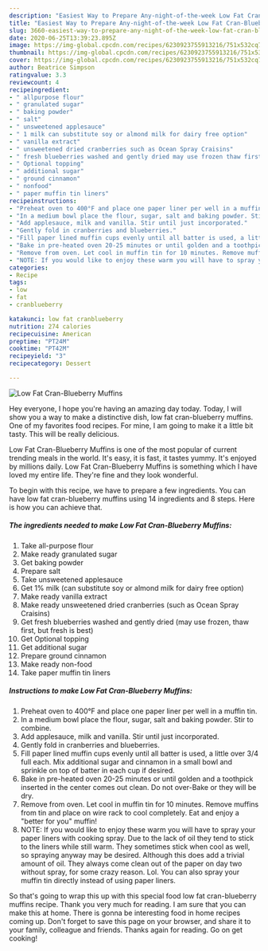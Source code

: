 ```yaml
---
description: "Easiest Way to Prepare Any-night-of-the-week Low Fat Cran-Blueberry Muffins"
title: "Easiest Way to Prepare Any-night-of-the-week Low Fat Cran-Blueberry Muffins"
slug: 3660-easiest-way-to-prepare-any-night-of-the-week-low-fat-cran-blueberry-muffins
date: 2020-06-25T13:39:23.895Z
image: https://img-global.cpcdn.com/recipes/6230923755913216/751x532cq70/low-fat-cran-blueberry-muffins-recipe-main-photo.jpg
thumbnail: https://img-global.cpcdn.com/recipes/6230923755913216/751x532cq70/low-fat-cran-blueberry-muffins-recipe-main-photo.jpg
cover: https://img-global.cpcdn.com/recipes/6230923755913216/751x532cq70/low-fat-cran-blueberry-muffins-recipe-main-photo.jpg
author: Beatrice Simpson
ratingvalue: 3.3
reviewcount: 4
recipeingredient:
- " allpurpose flour"
- " granulated sugar"
- " baking powder"
- " salt"
- " unsweetened applesauce"
- " 1 milk can substitute soy or almond milk for dairy free option"
- " vanilla extract"
- " unsweetened dried cranberries such as Ocean Spray Craisins"
- " fresh blueberries washed and gently dried may use frozen thaw first but fresh is best"
- " Optional topping"
- " additional sugar"
- " ground cinnamon"
- " nonfood"
- " paper muffin tin liners"
recipeinstructions:
- "Preheat oven to 400°F and place one paper liner per well in a muffin tin."
- "In a medium bowl place the flour, sugar, salt and baking powder. Stir to combine."
- "Add applesauce, milk and vanilla. Stir until just incorporated."
- "Gently fold in cranberries and blueberries."
- "Fill paper lined muffin cups evenly until all batter is used, a little over 3/4 full each. Mix additional sugar and cinnamon in a small bowl and sprinkle on top of batter in each cup if desired."
- "Bake in pre-heated oven 20-25 minutes or until golden and a toothpick inserted in the center comes out clean. Do not over-Bake or they will be dry."
- "Remove from oven. Let cool in muffin tin for 10 minutes. Remove muffins from tin and place on wire rack to cool completely. Eat and enjoy a &#34;better for you&#34; muffin!"
- "NOTE: If you would like to enjoy these warm you will have to spray your paper liners with cooking spray. Due to the lack of oil they tend to stick to the liners while still warm. They sometimes stick when cool as well, so spraying anyway may be desired. Although this does add a trivial amount of oil. They always come clean out of the paper on day two without spray, for some crazy reason. Lol. You can also spray your muffin tin directly instead of using paper liners."
categories:
- Recipe
tags:
- low
- fat
- cranblueberry

katakunci: low fat cranblueberry 
nutrition: 274 calories
recipecuisine: American
preptime: "PT24M"
cooktime: "PT42M"
recipeyield: "3"
recipecategory: Dessert

---
```



![Low Fat Cran-Blueberry Muffins](https://img-global.cpcdn.com/recipes/6230923755913216/751x532cq70/low-fat-cran-blueberry-muffins-recipe-main-photo.jpg)

Hey everyone, I hope you're having an amazing day today. Today, I will show you a way to make a distinctive dish, low fat cran-blueberry muffins. One of my favorites food recipes. For mine, I am going to make it a little bit tasty. This will be really delicious.

Low Fat Cran-Blueberry Muffins is one of the most popular of current trending meals in the world. It's easy, it is fast, it tastes yummy. It's enjoyed by millions daily. Low Fat Cran-Blueberry Muffins is something which I have loved my entire life. They're fine and they look wonderful.




To begin with this recipe, we have to prepare a few ingredients. You can have low fat cran-blueberry muffins using 14 ingredients and 8 steps. Here is how you can achieve that.

<!--inarticleads1-->

##### The ingredients needed to make Low Fat Cran-Blueberry Muffins:

1. Take  all-purpose flour
1. Make ready  granulated sugar
1. Get  baking powder
1. Prepare  salt
1. Take  unsweetened applesauce
1. Get  1% milk (can substitute soy or almond milk for dairy free option)
1. Make ready  vanilla extract
1. Make ready  unsweetened dried cranberries (such as Ocean Spray Craisins)
1. Get  fresh blueberries washed and gently dried (may use frozen, thaw first, but fresh is best)
1. Get  Optional topping
1. Get  additional sugar
1. Prepare  ground cinnamon
1. Make ready  non-food
1. Take  paper muffin tin liners




<!--inarticleads2-->

##### Instructions to make Low Fat Cran-Blueberry Muffins:

1. Preheat oven to 400°F and place one paper liner per well in a muffin tin.
1. In a medium bowl place the flour, sugar, salt and baking powder. Stir to combine.
1. Add applesauce, milk and vanilla. Stir until just incorporated.
1. Gently fold in cranberries and blueberries.
1. Fill paper lined muffin cups evenly until all batter is used, a little over 3/4 full each. Mix additional sugar and cinnamon in a small bowl and sprinkle on top of batter in each cup if desired.
1. Bake in pre-heated oven 20-25 minutes or until golden and a toothpick inserted in the center comes out clean. Do not over-Bake or they will be dry.
1. Remove from oven. Let cool in muffin tin for 10 minutes. Remove muffins from tin and place on wire rack to cool completely. Eat and enjoy a &#34;better for you&#34; muffin!
1. NOTE: If you would like to enjoy these warm you will have to spray your paper liners with cooking spray. Due to the lack of oil they tend to stick to the liners while still warm. They sometimes stick when cool as well, so spraying anyway may be desired. Although this does add a trivial amount of oil. They always come clean out of the paper on day two without spray, for some crazy reason. Lol. You can also spray your muffin tin directly instead of using paper liners.




So that's going to wrap this up with this special food low fat cran-blueberry muffins recipe. Thank you very much for reading. I am sure that you can make this at home. There is gonna be interesting food in home recipes coming up. Don't forget to save this page on your browser, and share it to your family, colleague and friends. Thanks again for reading. Go on get cooking!
